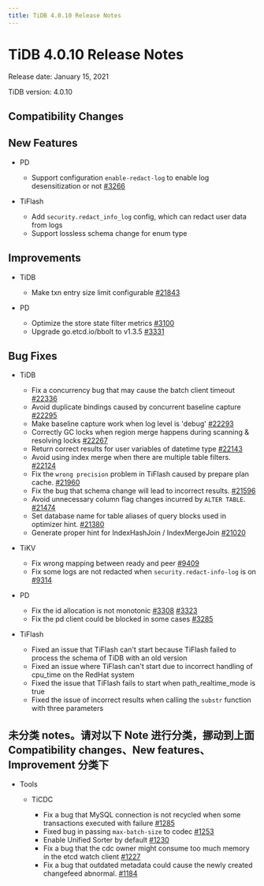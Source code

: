 ```yaml
---
title: TiDB 4.0.10 Release Notes
---
```


# TiDB 4.0.10 Release Notes

Release date: January 15, 2021

TiDB version: 4.0.10

## Compatibility Changes

## New Features

+ PD

    - Support configuration `enable-redact-log` to enable log desensitization or not [#3266](https://github.com/pingcap/pd/pull/3266)

+ TiFlash

    - Add `security.redact_info_log` config, which can redact user data from logs
    - Support lossless schema change for enum type

## Improvements

+ TiDB

    - Make txn entry size limit configurable [#21843](https://github.com/pingcap/tidb/pull/21843)

+ PD

    - Optimize the store state filter metrics [#3100](https://github.com/tikv/pd/pull/3100)
    - Upgrade go.etcd.io/bbolt to v1.3.5 [#3331](https://github.com/tikv/pd/pull/3331)

## Bug Fixes

+ TiDB

    - Fix a concurrency bug that may cause the batch client timeout [#22336](https://github.com/pingcap/tidb/pull/22336)
    - Avoid duplicate bindings caused by concurrent baseline capture [#22295](https://github.com/pingcap/tidb/pull/22295)
    - Make baseline capture work when log level is 'debug' [#22293](https://github.com/pingcap/tidb/pull/22293)
    - Correctly GC locks when region merge happens during scanning & resolving locks [#22267](https://github.com/pingcap/tidb/pull/22267)
    - Return correct results for user variables of datetime type [#22143](https://github.com/pingcap/tidb/pull/22143)
    - Avoid using index merge when there are multiple table filters. [#22124](https://github.com/pingcap/tidb/pull/22124)
    - Fix the `wrong precision` problem in TiFlash caused by prepare plan cache. [#21960](https://github.com/pingcap/tidb/pull/21960)
    - Fix the bug that schema change will lead to incorrect results. [#21596](https://github.com/pingcap/tidb/pull/21596)
    - Avoid unnecessary column flag changes incurred by `ALTER TABLE`. [#21474](https://github.com/pingcap/tidb/pull/21474)
    - Set database name for table aliases of query blocks used in optimizer hint. [#21380](https://github.com/pingcap/tidb/pull/21380)
    - Generate proper hint for IndexHashJoin / IndexMergeJoin [#21020](https://github.com/pingcap/tidb/pull/21020)

+ TiKV

    - Fix wrong mapping between ready and peer [#9409](https://github.com/tikv/tikv/pull/9409)
    - Fix some logs are not redacted when `security.redact-info-log` is on [#9314](https://github.com/tikv/tikv/pull/9314)

+ PD

    - Fix the id allocation is not monotonic [#3308](https://github.com/tikv/pd/pull/3308) [#3323](https://github.com/tikv/pd/pull/3323)
    - Fix the pd client could be blocked in some cases [#3285](https://github.com/pingcap/pd/pull/3285)

+ TiFlash

    - Fixed an issue that TiFlash can't start because TiFlash failed to process the schema of TiDB with an old version
    - Fixed an issue where TiFlash can't start due to incorrect handling of cpu_time on the RedHat system
    - Fixed the issue that TiFlash fails to start when path_realtime_mode is true
    - Fixed the issue of incorrect results when calling the `substr` function with three parameters

## 未分类 notes。请对以下 Note 进行分类，挪动到上面 Compatibility changes、New features、Improvement 分类下

+ Tools

    - TiCDC

        * Fix a bug that MySQL connection is not recycled when some transactions executed with failure [#1285](https://github.com/pingcap/ticdc/pull/1285)
        * Fixed bug in passing `max-batch-size` to codec [#1253](https://github.com/pingcap/ticdc/pull/1253)
        * Enable Unified Sorter by default [#1230](https://github.com/pingcap/ticdc/pull/1230)
        * Fix a bug that the cdc owner might consume too much memory in the etcd watch client [#1227](https://github.com/pingcap/ticdc/pull/1227)
        * Fix a bug that outdated metadata could cause the newly created changefeed abnormal. [#1184](https://github.com/pingcap/ticdc/pull/1184)
